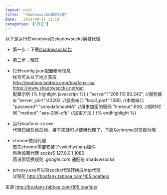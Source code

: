 ```yaml
---
layout: post
title:  "shadowsocks简易代理"
date:   2014-09-11 11:14
categories: ["其它"]
---
```


以下是运行在windows的shadowsocks简易代理

* 第一步：下载<a href="http://pan.baidu.com/s/1jGkj3Ga">shadowsocks包</a>

* 第二步：解压

* 打开config.json配置帐号信息  
帐号可从以下地方获取  
<a href="http://boafanx.tabboa.com/boafanx-ss/">http://boafanx.tabboa.com/boafanx-ss/</a>  
<a href="https://www.shadowsocks.net/get">https://www.shadowsocks.net/get</a>  
配置示例
{% highlight javascript %}
{
    "server":"208.110.83.242",  //服务器ip
    "server_port":43202,        //服务端口
    "local_port":1080,          //本地端口
    "password":"sonydafahaoMA", //用来加密的密码
    "timeout":600,              //超时时间
    "method":"aes-256-cfb"      //加密方法
}
{% endhighlight %}

* 运行boafanx-ss.exe  
代理已经启动启动，接下来就可以使用代理了，下面以chrome浏览器为理

* chrome使用代理  
首先chrome需要安装了switchysharp插件  
然后设置代理 socks5 127.0.0.1 1080   
再设置切换规则 *.google.com* 通配符 shadowsocks  

* privoxy.exe可以将socks代理转换成http代理  
详细见 <a href="http://boafanx.tabboa.com/105.boafanx">http://boafanx.tabboa.com/105.boafanx  </a>


来源 <a href="http://boafanx.tabboa.com/105.boafanx">http://boafanx.tabboa.com/105.boafanx</a>





